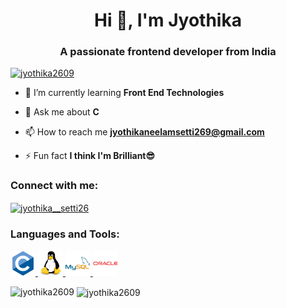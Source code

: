 <h1 align="center">Hi 👋, I'm Jyothika</h1>
<h3 align="center">A passionate frontend developer from India</h3>

<p align="left"> <a href="https://github.com/ryo-ma/github-profile-trophy"><img src="https://github-profile-trophy.vercel.app/?username=jyothika2609" alt="jyothika2609" /></a> </p>

- 🌱 I’m currently learning **Front End Technologies**

- 💬 Ask me about **C**

- 📫 How to reach me **jyothikaneelamsetti269@gmail.com**

- ⚡ Fun fact **I think I'm Brilliant😎**

<h3 align="left">Connect with me:</h3>
<p align="left">
<a href="https://instagram.com/jyothika__setti26" target="blank"><img align="center" src="https://raw.githubusercontent.com/rahuldkjain/github-profile-readme-generator/master/src/images/icons/Social/instagram.svg" alt="jyothika__setti26" height="30" width="40" /></a>
</p>

<h3 align="left">Languages and Tools:</h3>
<p align="left"> <a href="https://www.cprogramming.com/" target="_blank" rel="noreferrer"> <img src="https://raw.githubusercontent.com/devicons/devicon/master/icons/c/c-original.svg" alt="c" width="40" height="40"/> </a> <a href="https://www.linux.org/" target="_blank" rel="noreferrer"> <img src="https://raw.githubusercontent.com/devicons/devicon/master/icons/linux/linux-original.svg" alt="linux" width="40" height="40"/> </a> <a href="https://www.mysql.com/" target="_blank" rel="noreferrer"> <img src="https://raw.githubusercontent.com/devicons/devicon/master/icons/mysql/mysql-original-wordmark.svg" alt="mysql" width="40" height="40"/> </a> <a href="https://www.oracle.com/" target="_blank" rel="noreferrer"> <img src="https://raw.githubusercontent.com/devicons/devicon/master/icons/oracle/oracle-original.svg" alt="oracle" width="40" height="40"/> </a> </p>

<p><img align="left" src="https://github-readme-stats.vercel.app/api/top-langs?username=jyothika2609&show_icons=true&locale=en&layout=compact" alt="jyothika2609" /></p>

<p>&nbsp;<img align="center" src="https://github-readme-stats.vercel.app/api?username=jyothika2609&show_icons=true&locale=en" alt="jyothika2609" /></p>

